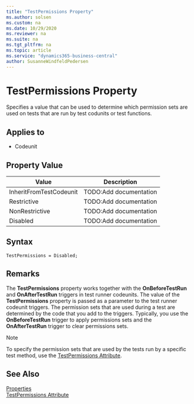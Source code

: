 ```yaml
---
title: "TestPermissions Property"
ms.author: solsen
ms.custom: na
ms.date: 10/29/2020
ms.reviewer: na
ms.suite: na
ms.tgt_pltfrm: na
ms.topic: article
ms.service: "dynamics365-business-central"
author: SusanneWindfeldPedersen
---
```

[//]: # (START>DO_NOT_EDIT)
[//]: # (IMPORTANT:Do not edit any of the content between here and the END>DO_NOT_EDIT.)
[//]: # (Any modifications should be made in the .xml files in the ModernDev repo.)
# TestPermissions Property
Specifies a value that can be used to determine which permission sets are used on tests that are run by test codunits or test functions.

## Applies to
-   Codeunit

## Property Value

|Value|Description|
|-----------|---------------------------------------|
|InheritFromTestCodeunit|TODO:Add documentation|
|Restrictive|TODO:Add documentation|
|NonRestrictive|TODO:Add documentation|
|Disabled|TODO:Add documentation|
[//]: # (IMPORTANT: END>DO_NOT_EDIT)

## Syntax

```AL
TestPermissions = Disabled;
```

## Remarks

The **TestPermissions** property works together with the **OnBeforeTestRun** and **OnAfterTestRun** triggers in test runner codeunits. The value of the **TestPermissions** property is passed as a parameter to the test runner codeunit triggers. The permission sets that are used during a test are determined by the code that you add to the triggers. Typically, you use the **OnBeforeTestRun** trigger to apply permissions sets and the **OnAfterTestRun** trigger to clear permissions sets.

> [!NOTE]  
> To specify the permission sets that are used by the tests run by a specific test method, use the [TestPermissions Attribute](../methods/devenv-testpermissions-attribute.md).

## See Also

[Properties](devenv-properties.md)  
[TestPermissions Attribute](../methods/devenv-testpermissions-attribute.md)